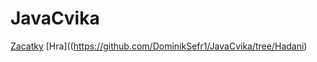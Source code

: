 # JavaCvika
[Zacatky](https://github.com/DominikSefr1/JavaCvika/tree/Zacatky)
[Hra]((https://github.com/DominikSefr1/JavaCvika/tree/Hadani)
